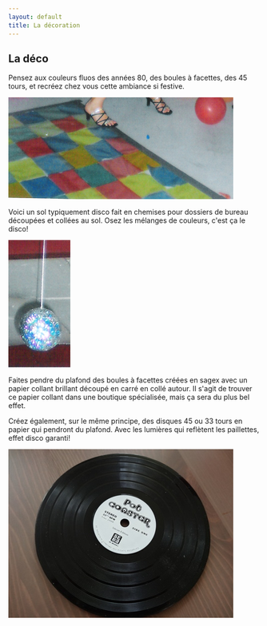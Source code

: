 ```yaml
---
layout: default
title: La décoration
---
```


## La déco

Pensez aux couleurs fluos des années 80, des boules à facettes, des 45 tours, et recréez chez vous cette ambiance si festive.

![sol](/assets/images/pages/sol.png)

Voici un sol typiquement disco fait en chemises pour dossiers de bureau découpées et collées au sol. Osez les mélanges de couleurs, c'est ça le disco!

![bol](/assets/images/pages/bol.png)

Faites pendre du plafond des boules à facettes créées en sagex avec un papier collant brillant découpé en carré en collé autour. Il s'agit de trouver ce papier collant dans une boutique spécialisée, mais ça sera du plus bel effet.

Créez également, sur le même principe, des disques 45 ou 33 tours en papier qui pendront du plafond. Avec les lumières qui reflètent les paillettes, effet disco garanti!

![bol](/assets/images/pages/DSC01661.jpeg)